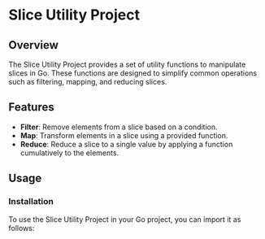 # Slice Utility Project

## Overview
The Slice Utility Project provides a set of utility functions to manipulate slices in Go. These functions are designed to simplify common operations such as filtering, mapping, and reducing slices.

## Features
- **Filter**: Remove elements from a slice based on a condition.
- **Map**: Transform elements in a slice using a provided function.
- **Reduce**: Reduce a slice to a single value by applying a function cumulatively to the elements.

## Usage

### Installation
To use the Slice Utility Project in your Go project, you can import it as follows: